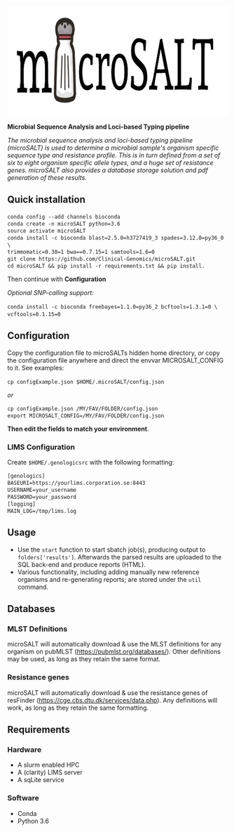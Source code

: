 <p align="center">
  <a href="https://github.com/sylvinite/microSALT">
    <img width="1000" height="250" src="artwork/microsalt.jpg"/>
  </a>
</p>

__Microbial Sequence Analysis and Loci-based Typing pipeline__

_The microbial sequence analysis and loci-based typing pipeline (microSALT) is used to determine a microbial sample's organism specific sequence type and resistance profile. This is in turn defined from a set of six to eight organism specific allele types, and a huge set of resistance genes. microSALT also provides a database storage solution and pdf generation of these results._

## Quick installation
```
conda config --add channels bioconda
conda create -n microSALT python=3.6
source activate microSALT
conda install -c bioconda blast=2.5.0=h3727419_3 spades=3.12.0=py36_0 \
trimmomatic=0.38=1 bwa==0.7.15=1 samtools=1.6=0
git clone https://github.com/Clinical-Genomics/microSALT.git
cd microSALT && pip install -r requirements.txt && pip install.
```

Then continue with __Configuration__

_Optional SNP-calling support:_

`conda install -c bioconda freebayes=1.1.0=py36_2 bcftools=1.3.1=0 \
vcftools=0.1.15=0`

## Configuration
Copy the configuration file to microSALTs hidden home directory, _or_ copy the configuration file anywhere and direct the envvar MICROSALT_CONFIG to it. See examples: 

`cp configExample.json $HOME/.microSALT/config.json`

_or_
```
cp configExample.json /MY/FAV/FOLDER/config.json
export MICROSALT_CONFIG=/MY/FAV/FOLDER/config.json
```

__Then edit the fields to match your environment__.

### LIMS Configuration
Create `$HOME/.genologicsrc` with the following formatting:
```
[genologics]
BASEURI=https://yourlims.corporation.se:8443
USERNAME=your_username
PASSWORD=your_password
[logging]
MAIN_LOG=/tmp/lims.log
```

## Usage
* Use the `start` function to start sbatch job(s), producing output to `folders['results']`. Afterwards the parsed results  are uploaded to the SQL back-end and produce reports (HTML).
* Various functionality, including adding manually new reference organisms and re-generating reports; are stored under the `util` command.

## Databases
### MLST Definitions
microSALT will automatically download & use the MLST definitions for any organism on pubMLST (https://pubmlst.org/databases/).
Other definitions may be used, as long as they retain the same format. 

### Resistance genes
microSALT will automatically download & use the resistance genes of resFinder (https://cge.cbs.dtu.dk/services/data.php).
Any definitions will work, as long as they retain the same formatting.

## Requirements
### Hardware
* A slurm enabled HPC
* A (clarity) LIMS server
* A sqLite service

### Software
* Conda
* Python 3.6
